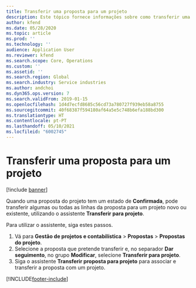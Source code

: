 ```yaml
---
title: Transferir uma proposta para um projeto
description: Este tópico fornece informações sobre como transferir uma proposta para um projeto novo ou existente.
author: kfend
ms.date: 05/28/2020
ms.topic: article
ms.prod: ''
ms.technology: ''
audience: Application User
ms.reviewer: kfend
ms.search.scope: Core, Operations
ms.custom: ''
ms.assetid: ''
ms.search.region: Global
ms.search.industry: Service industries
ms.author: andchoi
ms.dyn365.ops.version: 7
ms.search.validFrom: 2019-01-15
ms.openlocfilehash: 1d4d7ecfd8685c56cd73a780727f939eb58a8755
ms.sourcegitcommit: 40f68387f594180af64a5e5c748b6efa188bd300
ms.translationtype: HT
ms.contentlocale: pt-PT
ms.lasthandoff: 05/10/2021
ms.locfileid: "6002745"
---
```

# <a name="transfer-a-quotation-to-a-project"></a>Transferir uma proposta para um projeto

[!include [banner](../includes/banner.md)]

Quando uma proposta do projeto tem um estado de **Confirmada**, pode transferir algumas ou todas as linhas da proposta para um projeto novo ou existente, utilizando o assistente **Transferir para projeto**. 

Para utilizar o assistente, siga estes passos.

1. Vá para **Gestão de projetos e contabilística** > **Propostas** > **Propostas do projeto**.
2. Selecione a proposta que pretende transferir e, no separador **Dar seguimento**, no grupo **Modificar**, selecione **Transferir para projeto**.
3. Siga o assistente **Transferir proposta para projeto** para associar e transferir a proposta com um projeto.


[!INCLUDE[footer-include](../includes/footer-banner.md)]
